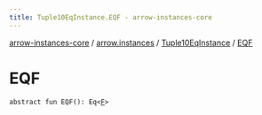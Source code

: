 ```yaml
---
title: Tuple10EqInstance.EQF - arrow-instances-core
---
```


[arrow-instances-core](../../index.html) / [arrow.instances](../index.html) / [Tuple10EqInstance](index.html) / [EQF](./-e-q-f.html)

# EQF

`abstract fun EQF(): Eq<`[`F`](index.html#F)`>`